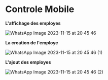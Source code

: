 # Controle Mobile

**L'affichage des employes**

![WhatsApp Image 2023-11-15 at 20 45 46](https://github.com/Salma191/controleMobile/assets/116913855/35ef2bca-4723-4f9e-90ba-6fde194ed9ae)

**La creation de l'employe**

![WhatsApp Image 2023-11-15 at 20 45 46 (1)](https://github.com/Salma191/controleMobile/assets/116913855/0514752f-d39b-4a76-9023-d4ec28518edc)

**L'ajout des employes**

![WhatsApp Image 2023-11-15 at 20 45 46 (2)](https://github.com/Salma191/controleMobile/assets/116913855/92b1bb15-0869-40b5-805d-6544399a42e6)
